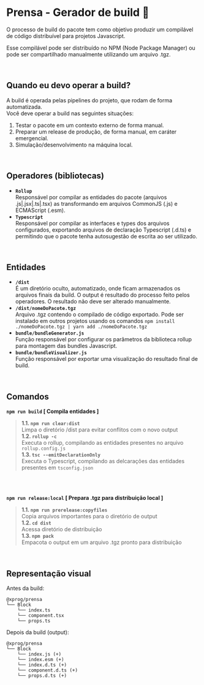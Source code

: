# Prensa - Gerador de build 🧱
O processo de build do pacote tem como objetivo produzir um compilável de código distribuível para projetos Javascript.

Esse compilável pode ser distribuído no NPM (Node Package Manager) ou pode ser compartilhado manualmente utilizando um arquivo .tgz.

<br/>

## Quando eu devo operar a build?
A build é operada pelas pipelines do projeto, que rodam de forma automatizada. <br/>
Você deve operar a build nas seguintes situações:
1. Testar o pacote em um contexto externo de forma manual.
2. Preparar um release de produção, de forma manual, em caráter emergencial.
3. Simulação/desenvolvimento na máquina local.

<br/>

## Operadores (bibliotecas)
- **`Rollup`** <br/>
  Responsável por compilar as entidades do pacote (arquivos .js|.jsx|.ts|.tsx) as transformando em arquivos CommonJS (.js) e ECMAScript (.esm).
- **`Typescript`** <br/>
  Responsável por compilar as interfaces e types dos arquivos configurados, exportando arquivos de declaração Typescript (.d.ts) e permitindo que o pacote tenha autosugestão de escrita ao ser utilizado.

<br/>

## Entidades

- **`/dist`** <br/>
  É um diretório oculto, automatizado, onde ficam armazenados os arquivos finais da build. O output é resultado do processo feito pelos operadores. O resultado não deve ser alterado manualmente.
- **`/dist/nomeDoPacote.tgz`** <br/>
  Arquivo .tgz contendo o compilado de código exportado. Pode ser instalado em outros projetos usando os comandos `npm install ./nomeDoPacote.tgz | yarn add ./nomeDoPacote.tgz`
- **`bundle/bundleGenerator.js`** <br/>
  Função responsável por configurar os parâmetros da biblioteca rollup para montagem das bundles Javascript.
- **`bundle/bundleVisualizer.js`** <br/>
  Função responsável por exportar uma visualização do resultado final de build.

<br/>

## Comandos
**```npm run build``` [ Compila entidades ]** <br/>
  > **1.1. ```npm run clear:dist```** <br/>
    Limpa o diretório /dist para evitar conflitos com o novo output <br/>
    **1.2. ```rollup -c```** <br/>
    Executa o rollup, compilando as entidades presentes no arquivo ```rollup.config.js``` <br/>
    **1.3. ```tsc --emitDeclarationOnly```** <br/>
    Executa o Typescript, compilando as delcarações das entidades presentes em ```tsconfig.json```

<br/>
<br/>

**```npm run release:local``` [ Prepara .tgz para distribuição local  ]** <br/>
  > **1.1. ```npm run prerelease:copyfiles```** <br/>
    Copia arquivos importantes para o diretório de output <br/>
    **1.2. ```cd dist```** <br/>
    Acessa diretório de distribuição <br/>
    **1.3. ```npm pack```** <br/>
    Empacota o output em um arquivo .tgz pronto para distribuição


<br/>

## Representação visual

Antes da build:
```
@xprog/prensa
└── Block
    └── index.ts   
    └── component.tsx
    └── props.ts
```
Depois da build (output):
```
@xprog/prensa
└── Block
    └── index.js (+)
    └── index.esm (+)
    └── index.d.ts (+)
    └── component.d.ts (+)
    └── props.d.ts (+)
```